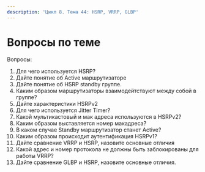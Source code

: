 ```yaml
---
description: 'Цикл 8. Тема 44: HSRP, VRRP, GLBP'
---
```


# Вопросы по теме

Вопросы:

1. Для чего используется HSRP?
2. Дайте понятие об Active маршрутизаторе
3. Дайте понятие об HSRP standby группе.
4. Каким образом маршрутизаторы взаимодейтствуют между собой в группе?
5. Дайте характеристики HSRPv2
6. Для чего используется Jitter Timer?
7. Какой мультикастовый и мак адреса используются в HSRPv2?
8. Каким образом выставляется номер макадреса?
9. В каком случае Standby маршрутизатор станет Active?
10. Каким образом происходит аутентификация HSRPv1?
11. Дайте сравнение VRRP и HSRP, назовите основные отличия
12. Какой адрес и номер протокола не должны быть заблокированы для работы VRRP?
13. Дайте сравнение GLBP и HSRP, назовите основные отличия.

